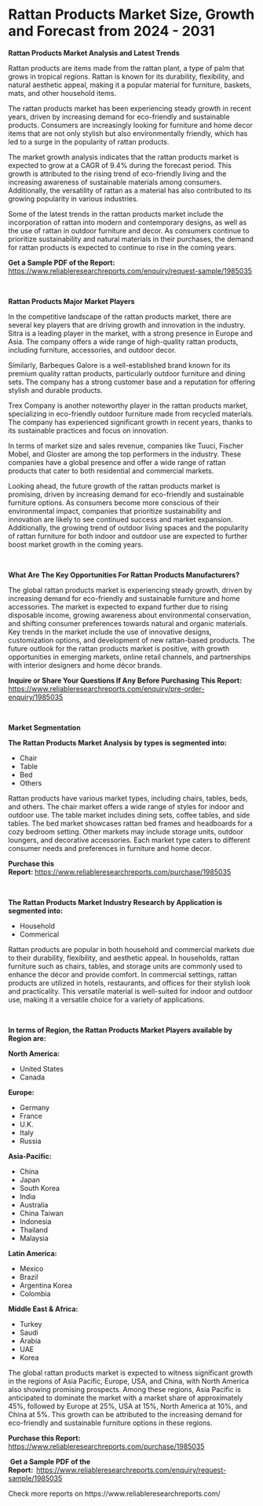 <p><h1>Rattan Products Market Size, Growth and Forecast from 2024 - 2031</h1></p><p><strong>Rattan Products Market Analysis and Latest Trends</strong></p>
<p><p>Rattan products are items made from the rattan plant, a type of palm that grows in tropical regions. Rattan is known for its durability, flexibility, and natural aesthetic appeal, making it a popular material for furniture, baskets, mats, and other household items.</p><p>The rattan products market has been experiencing steady growth in recent years, driven by increasing demand for eco-friendly and sustainable products. Consumers are increasingly looking for furniture and home decor items that are not only stylish but also environmentally friendly, which has led to a surge in the popularity of rattan products.</p><p>The market growth analysis indicates that the rattan products market is expected to grow at a CAGR of 9.4% during the forecast period. This growth is attributed to the rising trend of eco-friendly living and the increasing awareness of sustainable materials among consumers. Additionally, the versatility of rattan as a material has also contributed to its growing popularity in various industries.</p><p>Some of the latest trends in the rattan products market include the incorporation of rattan into modern and contemporary designs, as well as the use of rattan in outdoor furniture and decor. As consumers continue to prioritize sustainability and natural materials in their purchases, the demand for rattan products is expected to continue to rise in the coming years.</p></p>
<p><strong>Get a Sample PDF of the Report:&nbsp;</strong> <a href="https://www.reliableresearchreports.com/enquiry/request-sample/1985035">https://www.reliableresearchreports.com/enquiry/request-sample/1985035</a></p>
<p>&nbsp;</p>
<p><strong>Rattan Products Major Market Players</strong></p>
<p><p>In the competitive landscape of the rattan products market, there are several key players that are driving growth and innovation in the industry. Sitra is a leading player in the market, with a strong presence in Europe and Asia. The company offers a wide range of high-quality rattan products, including furniture, accessories, and outdoor decor.</p><p>Similarly, Barbeques Galore is a well-established brand known for its premium quality rattan products, particularly outdoor furniture and dining sets. The company has a strong customer base and a reputation for offering stylish and durable products.</p><p>Trex Company is another noteworthy player in the rattan products market, specializing in eco-friendly outdoor furniture made from recycled materials. The company has experienced significant growth in recent years, thanks to its sustainable practices and focus on innovation.</p><p>In terms of market size and sales revenue, companies like Tuuci, Fischer Mobel, and Gloster are among the top performers in the industry. These companies have a global presence and offer a wide range of rattan products that cater to both residential and commercial markets.</p><p>Looking ahead, the future growth of the rattan products market is promising, driven by increasing demand for eco-friendly and sustainable furniture options. As consumers become more conscious of their environmental impact, companies that prioritize sustainability and innovation are likely to see continued success and market expansion. Additionally, the growing trend of outdoor living spaces and the popularity of rattan furniture for both indoor and outdoor use are expected to further boost market growth in the coming years.</p></p>
<p>&nbsp;</p>
<p><strong>What Are The Key Opportunities For Rattan Products Manufacturers?</strong></p>
<p><p>The global rattan products market is experiencing steady growth, driven by increasing demand for eco-friendly and sustainable furniture and home accessories. The market is expected to expand further due to rising disposable income, growing awareness about environmental conservation, and shifting consumer preferences towards natural and organic materials. Key trends in the market include the use of innovative designs, customization options, and development of new rattan-based products. The future outlook for the rattan products market is positive, with growth opportunities in emerging markets, online retail channels, and partnerships with interior designers and home décor brands.</p></p>
<p><strong>Inquire or Share Your Questions If Any Before Purchasing This Report:</strong> <a href="https://www.reliableresearchreports.com/enquiry/pre-order-enquiry/1985035">https://www.reliableresearchreports.com/enquiry/pre-order-enquiry/1985035</a></p>
<p>&nbsp;</p>
<p><strong>Market Segmentation</strong></p>
<p><strong>The Rattan Products Market Analysis by types is segmented into:</strong></p>
<p><ul><li>Chair</li><li>Table</li><li>Bed</li><li>Others</li></ul></p>
<p><p>Rattan products have various market types, including chairs, tables, beds, and others. The chair market offers a wide range of styles for indoor and outdoor use. The table market includes dining sets, coffee tables, and side tables. The bed market showcases rattan bed frames and headboards for a cozy bedroom setting. Other markets may include storage units, outdoor loungers, and decorative accessories. Each market type caters to different consumer needs and preferences in furniture and home decor.</p></p>
<p><strong>Purchase this Report:&nbsp;</strong><a href="https://www.reliableresearchreports.com/purchase/1985035">https://www.reliableresearchreports.com/purchase/1985035</a></p>
<p>&nbsp;</p>
<p><strong>The Rattan Products Market Industry Research by Application is segmented into:</strong></p>
<p><ul><li>Household</li><li>Commerical</li></ul></p>
<p><p>Rattan products are popular in both household and commercial markets due to their durability, flexibility, and aesthetic appeal. In households, rattan furniture such as chairs, tables, and storage units are commonly used to enhance the décor and provide comfort. In commercial settings, rattan products are utilized in hotels, restaurants, and offices for their stylish look and practicality. This versatile material is well-suited for indoor and outdoor use, making it a versatile choice for a variety of applications.</p></p>
<p>&nbsp;</p>
<p><strong>In terms of Region, the Rattan Products Market Players available by Region are:</strong></p>
<p>
    <p> <strong> North America: </strong>
        <ul>
            <li>United States</li>
            <li>Canada</li>
        </ul>
        </p> 
    <p> <strong> Europe: </strong>
        <ul>
            <li>Germany</li>
            <li>France</li>
            <li>U.K.</li>
            <li>Italy</li>
            <li>Russia</li>
        </ul>
        </p> 
    <p> <strong> Asia-Pacific: </strong>
        <ul>
            <li>China</li>
            <li>Japan</li>
            <li>South Korea</li>
            <li>India</li>
            <li>Australia</li>
            <li>China Taiwan</li>
            <li>Indonesia</li>
            <li>Thailand</li>
            <li>Malaysia</li>
        </ul>
        </p> 
    <p> <strong> Latin America: </strong>
        <ul>
            <li>Mexico</li>
            <li>Brazil</li>
            <li>Argentina Korea</li>
            <li>Colombia</li>
        </ul>
        </p> 
    <p> <strong> Middle East & Africa: </strong>
        <ul>
            <li>Turkey</li>
            <li>Saudi</li>
            <li>Arabia</li>
            <li>UAE</li>
            <li>Korea</li>
        </ul>
    </p>
    </p>
<p><p>The global rattan products market is expected to witness significant growth in the regions of Asia Pacific, Europe, USA, and China, with North America also showing promising prospects. Among these regions, Asia Pacific is anticipated to dominate the market with a market share of approximately 45%, followed by Europe at 25%, USA at 15%, North America at 10%, and China at 5%. This growth can be attributed to the increasing demand for eco-friendly and sustainable furniture options in these regions.</p></p>
<p><strong>Purchase this Report: </strong><a href="https://www.reliableresearchreports.com/purchase/1985035">https://www.reliableresearchreports.com/purchase/1985035</a></p>
<p>&nbsp;<strong>Get a Sample PDF of the Report:&nbsp;&nbsp;</strong><a href="https://www.reliableresearchreports.com/enquiry/request-sample/1985035">https://www.reliableresearchreports.com/enquiry/request-sample/1985035</a></p>
<p><strong></strong></p>
<p>Check more reports on https://www.reliableresearchreports.com/</p>